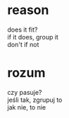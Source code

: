 # reason

does it fit?  
if it does, group it  
don't if not  

# rozum

czy pasuje?  
jeśli tak, zgrupuj to  
jak nie, to nie  
